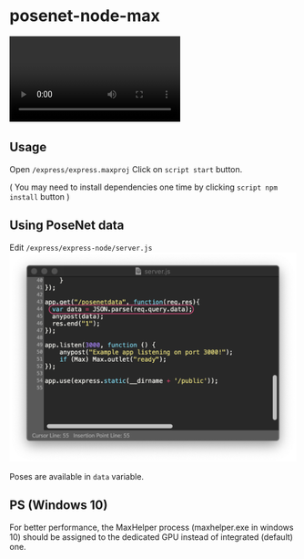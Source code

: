 # posenet-node-max

<video src='posenet-node-max.mp4'> </video>

## Usage
Open `/express/express.maxproj`
Click on `script start` button.

( You may need to install dependencies one time by clicking `script npm install` button ) 


## Using PoseNet data
Edit `/express/express-node/server.js`
<img src='code.png'>

Poses are available in `data` variable.


## PS (Windows 10)
For better performance, the MaxHelper process (maxhelper.exe in windows 10) should be assigned to the dedicated GPU instead of integrated (default) one.
